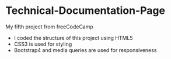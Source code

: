 # Technical-Documentation-Page
My fifth project from freeCodeCamp
- I coded the structure of this project using HTML5
- CSS3 is used for styling
- Bootstrap4 and media queries are used for responsiveness

